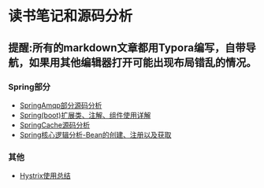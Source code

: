 # 读书笔记和源码分析

## 提醒:所有的markdown文章都用Typora编写，自带导航，如果用其他编辑器打开可能出现布局错乱的情况。

### Spring部分

* [SpringAmqp部分源码分析](https://github.com/zjcscut/Reading-Notes-Repository/blob/master/Spring%E6%BA%90%E7%A0%81%E5%88%86%E6%9E%90/SpringAmqp%E6%BA%90%E7%A0%81%E5%88%86%E6%9E%90/SpringAmqp%E6%BA%90%E7%A0%81%E5%88%86%E6%9E%90.md)
* [Spring(boot)扩展类、注解、组件使用详解](https://github.com/zjcscut/Reading-Notes-Repository/blob/master/Spring%E6%BA%90%E7%A0%81%E5%88%86%E6%9E%90/Spring(boot)%E6%89%A9%E5%B1%95%E7%B1%BB%E3%80%81%E6%B3%A8%E8%A7%A3%E3%80%81%E7%BB%84%E4%BB%B6%E4%BD%BF%E7%94%A8%E8%AF%A6%E8%A7%A3.md)
* [SpringCache源码分析](https://github.com/zjcscut/Reading-Notes-Repository/blob/master/Spring%E6%BA%90%E7%A0%81%E5%88%86%E6%9E%90/SpringCache%E6%BA%90%E7%A0%81%E5%88%86%E6%9E%90/SpringCache%E6%BA%90%E7%A0%81%E5%88%86%E6%9E%90.md)
* [Spring核心逻辑分析-Bean的创建、注册以及获取](https://github.com/zjcscut/Reading-Notes-Repository/blob/master/Spring%E6%BA%90%E7%A0%81%E5%88%86%E6%9E%90/Bean%E7%9A%84%E5%88%9B%E5%BB%BA%E3%80%81%E6%B3%A8%E5%86%8C%E4%BB%A5%E5%8F%8A%E8%8E%B7%E5%8F%96/Bean%E7%9A%84%E5%88%9B%E5%BB%BA%E3%80%81%E6%B3%A8%E5%86%8C%E4%BB%A5%E5%8F%8A%E8%8E%B7%E5%8F%96.md)

### 其他
* [Hystrix使用总结](https://github.com/zjcscut/Reading-Notes-Repository/blob/master/%E5%85%B6%E4%BB%96/Hystrix.md)
